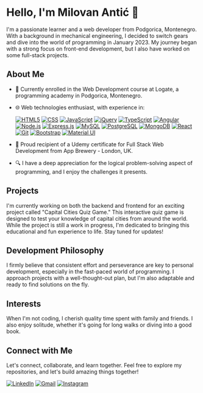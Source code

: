 # Hello, I'm Milovan Antić 👋

I'm a passionate learner and a web developer from Podgorica, Montenegro. With a background in mechanical engineering, I decided to switch gears and dive into the world of programming in January 2023. My journey began with a strong focus on front-end development, but I also have worked on some full-stack projects.

## About Me

- 🚀 Currently enrolled in the Web Development course at Logate, a programming academy in Podgorica, Montenegro.
- 🌐 Web technologies enthusiast, with experience in:

  [![HTML5](https://img.shields.io/badge/-HTML5-E34F26?style=for-the-badge&logo=html5&logoColor=white)](https://www.example.com)
  [![CSS](https://img.shields.io/badge/-CSS-1572B6?style=for-the-badge&logo=css3&logoColor=white)](https://www.example.com)
  [![JavaScript](https://img.shields.io/badge/-JavaScript-F7DF1E?style=for-the-badge&logo=javascript&logoColor=black)](https://www.example.com)
  [![jQuery](https://img.shields.io/badge/-jQuery-0769AD?style=for-the-badge&logo=jquery&logoColor=white)](https://www.example.com)
  [![TypeScript](https://img.shields.io/badge/-TypeScript-007ACC?style=for-the-badge&logo=typescript&logoColor=white)](https://www.example.com)
  [![Angular](https://img.shields.io/badge/-Angular-DD0031?style=for-the-badge&logo=angular&logoColor=white)](https://www.example.com)
  [![Node.js](https://img.shields.io/badge/-Node.js-43853D?style=for-the-badge&logo=node.js&logoColor=white)](https://www.example.com)
  [![Express.js](https://img.shields.io/badge/-Express.js-000000?style=for-the-badge&logo=express&logoColor=white)](https://www.example.com)
  [![MySQL](https://img.shields.io/badge/-MySQL-4479A1?style=for-the-badge&logo=mysql&logoColor=white)](https://www.example.com)
  [![PostgreSQL](https://img.shields.io/badge/-PostgreSQL-336791?style=for-the-badge&logo=postgresql&logoColor=white)](https://www.example.com)
  [![MongoDB](https://img.shields.io/badge/-MongoDB-47A248?style=for-the-badge&logo=mongodb&logoColor=white)](https://www.example.com)
  [![React](https://img.shields.io/badge/-React-61DAFB?style=for-the-badge&logo=react&logoColor=black)](https://www.example.com)
  [![Git](https://img.shields.io/badge/-Git-F05032?style=for-the-badge&logo=git&logoColor=white)](https://www.example.com)
  [![Bootstrap](https://img.shields.io/badge/-Bootstrap-7952B3?style=for-the-badge&logo=bootstrap&logoColor=white)](https://www.example.com)
  [![Material UI](https://img.shields.io/badge/-Material%20UI-0081CB?style=for-the-badge&logo=material-ui&logoColor=white)](https://www.example.com)
- 📜 Proud recipient of a Udemy certificate for Full Stack Web Development from App Brewery - London, UK.
- 🔍 I have a deep appreciation for the logical problem-solving aspect of programming, and I enjoy the challenges it presents.

## Projects

I'm currently working on both the backend and frontend for an exciting project called "Capital Cities Quiz Game." This interactive quiz game is designed to test your knowledge of capital cities from around the world. While the project is still a work in progress, I'm dedicated to bringing this educational and fun experience to life. Stay tuned for updates!

## Development Philosophy

I firmly believe that consistent effort and perseverance are key to personal development, especially in the fast-paced world of programming. I approach projects with a well-thought-out plan, but I'm also adaptable and ready to find solutions on the fly.

## Interests

When I'm not coding, I cherish quality time spent with family and friends. I also enjoy solitude, whether it's going for long walks or diving into a good book.

## Connect with Me

Let's connect, collaborate, and learn together. Feel free to explore my repositories, and let's build amazing things together!

[![LinkedIn](https://img.shields.io/badge/-LinkedIn-0077B5?style=for-the-badge&logo=linkedin&logoColor=white)](https://www.linkedin.com/in/milovan-antic/)
[![Gmail](https://img.shields.io/badge/-Gmail-D14836?style=for-the-badge&logo=gmail&logoColor=white)](mailto:milovan.antic314@gmail.com)
[![Instagram](https://img.shields.io/badge/-Instagram-E4405F?style=for-the-badge&logo=instagram&logoColor=white)](https://www.instagram.com/antic.milovan/)
